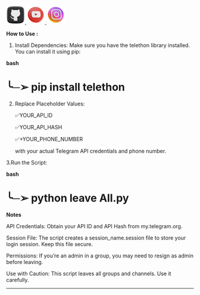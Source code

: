 <a href="https://github.com/Persianhoosh">
    <img src="https://raw.githubusercontent.com/Persianhoosh/i-.icons/main/github.png" width="50">
</a>
<a href="https://github.com/Persianhoosh">
    <img src="https://raw.githubusercontent.com/Persianhoosh/i-.icons/main/youtube.png" width="50">
</a>
<a href="https://github.com/Persianhoosh">
    <img src="https://raw.githubusercontent.com/Persianhoosh/i-.icons/main/instagram.png" width="50">
</a>

<!--
[![Instagram]()](https://instagram.com/aihoma)
[![LinkedIn]()](https://www.linkedin.com/in/aihoma/)
[![X]()](https://x.com/Ai_Homa)
[![Hugging Face]()](https://huggingface.co/AiHoma)
[![Telegram])](https://t.me/Aihoma)
[![Follow]()](https://github.com/AiHoma)
-->

   **How to Use :**

1. Install Dependencies:
   Make sure you have the telethon library installed. You can install it using pip:
                        
**bash**
  
  ╰─➢ pip install telethon
==================================
  
2. Replace Placeholder Values:
   
    ✅YOUR_API_ID
   
    ✅YOUR_API_HASH
   
    ✅+YOUR_PHONE_NUMBER
   
      with your actual Telegram API credentials and phone number.
    
3.Run the Script:
  
**bash**
  
  ╰─➢ python leave All.py
===================================

**Notes**

API Credentials:
Obtain your API ID and API Hash from my.telegram.org.

Session File:
The script creates a session_name.session file to store your login session. Keep this file secure.

Permissions:
If you’re an admin in a group, you may need to resign as admin before leaving.

Use with Caution:
This script leaves all groups and channels. Use it carefully.
__________________________________________
